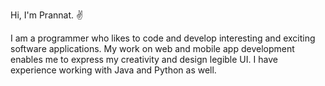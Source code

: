 Hi, I'm Prannat. :v:

I am a programmer who likes to code and develop interesting and exciting software applications. 
My work on web and mobile app development enables me to express my creativity and design legible UI. 
I have experience working with Java and Python as well.
